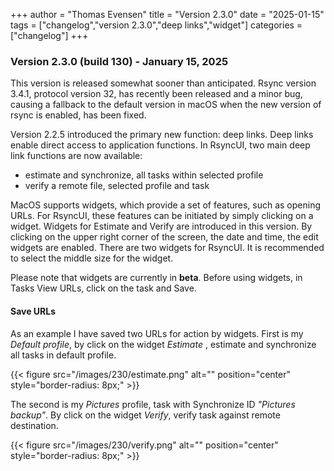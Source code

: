 +++
author = "Thomas Evensen"
title = "Version 2.3.0"
date = "2025-01-15"
tags = ["changelog","version 2.3.0","deep links","widget"]
categories = ["changelog"]
+++

### Version 2.3.0 (build 130) -  January 15, 2025

This version is released somewhat sooner than anticipated. Rsync version 3.4.1, protocol version 32, has recently been released and a minor bug, causing a fallback to the default version in macOS when the new version of rsync is enabled, has been fixed.

Version 2.2.5 introduced the primary new function: deep links. Deep links enable direct access to application functions. In RsyncUI, two main deep link functions are now available: 

- estimate and synchronize, all tasks within selected profile
- verify a remote file, selected profile and task

MacOS supports widgets, which provide a set of features, such as opening URLs. For RsyncUI, these features can be initiated by simply clicking on a widget. Widgets for Estimate and Verify are introduced in this version. By clicking on the upper right corner of the screen, the date and time, the edit widgets are enabled. There are two widgets for RsyncUI. It is recommended to select the middle size for the widget.

Please note that widgets are currently in **beta**. Before using widgets, in Tasks View URLs, click on the task and Save.

#### Save URLs

As an example I have saved two URLs for action by widgets. First is my *Default profile*, by click on the widget *Estimate* , estimate and synchronize all tasks in default profile.

{{< figure src="/images/230/estimate.png" alt="" position="center" style="border-radius: 8px;" >}}

The second is my *Pictures* profile, task with Synchronize ID *"Pictures backup"*. By click on  the widget *Verify*, verify task against remote destination. 

{{< figure src="/images/230/verify.png" alt="" position="center" style="border-radius: 8px;" >}}
